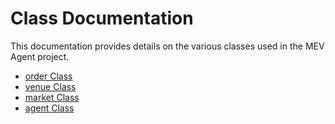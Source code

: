 # Class Documentation

This documentation provides details on the various classes used in the MEV Agent project.

- [order Class](order.md)
- [venue Class](venue.md)
- [market Class](market.md)
- [agent Class](agent.md)

